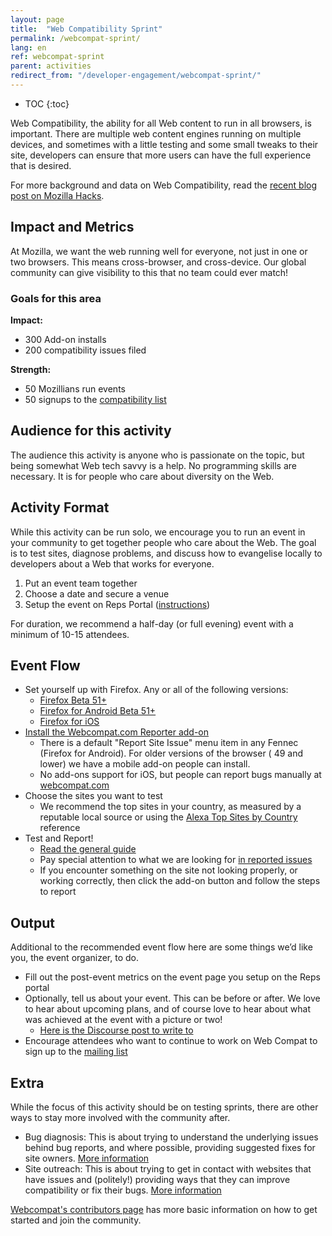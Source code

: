 ```yaml
---
layout: page
title:  "Web Compatibility Sprint"
permalink: /webcompat-sprint/
lang: en
ref: webcompat-sprint
parent: activities
redirect_from: "/developer-engagement/webcompat-sprint/"
---
```


* TOC
{:toc}

Web Compatibility, the ability for all Web content to run in all browsers, is important. There are multiple web content engines running on multiple devices, and sometimes with a little testing and some small tweaks to their site, developers can ensure that more users can have the full experience that is desired.

For more background and data on Web Compatibility, read the [recent blog post on Mozilla Hacks](https://hacks.mozilla.org/2016/07/make-the-web-work-for-everyone/).

## Impact and Metrics

At Mozilla, we want the web running well for everyone, not just in one or two browsers. This means cross-browser, and cross-device. Our global community can give visibility to this that no team could ever match!

### Goals for this area

__Impact:__

* 300 Add-on installs
* 200 compatibility issues filed

__Strength:__

* 50 Mozillians run events
* 50 signups to the [compatibility list](https://www.mozilla.org/en-US/about/forums/#compatibility)

## Audience for this activity

The audience this activity is anyone who is passionate on the topic, but being somewhat Web tech savvy is a help. No programming skills are necessary. It is for people who care about diversity on the Web.

## Activity Format

While this activity can be run solo, we encourage you to run an event in your community to get together people who care about the Web. The goal is to test sites, diagnose problems, and discuss how to evangelise locally to developers about a Web that works for everyone.

1. Put an event team together
2. Choose a date and secure a venue
3. Setup the event on Reps Portal ([instructions](https://wiki.mozilla.org/ReMo/SOPs/Event_hosting))

For duration, we recommend a half-day (or full evening) event with a minimum of 10-15 attendees.

## Event Flow

* Set yourself up with Firefox. Any or all of the following versions:
    * [Firefox Beta 51+](https://www.mozilla.org//firefox/channel/desktop/) 
    * [Firefox for Android Beta 51+](https://www.mozilla.org//firefox/channel/android/)
    * [Firefox for iOS](https://www.mozilla.org/firefox/ios/)
* [Install the Webcompat.com Reporter add-on](https://addons.mozilla.org/addon/webcompatcom-reporter?src=external-activatewebcompat1)
    * There is a default "Report Site Issue" menu item in any Fennec (Firefox for Android). For older versions of the browser ( 49 and lower) we have a mobile add-on people can install.
    * No add-ons support for iOS, but people can report bugs manually at [webcompat.com](https://webcompat.com)
* Choose the sites you want to test
    * We recommend the top sites in your country, as measured by a reputable local source or using the [Alexa Top Sites by Country](http://www.alexa.com/topsites/countries) reference
* Test and Report!
    * [Read the general guide](https://wiki.mozilla.org/Compatibility/Guide)
    * Pay special attention to what we are looking for [in reported issues](https://wiki.mozilla.org/Compatibility/Guide#Reporting_a_Web_compatibility_issue)
    * If you encounter something on the site not looking properly, or working correctly, then click the add-on button and follow the steps to report

## Output
Additional to the recommended event flow here are some things we’d like you, the event organizer, to do.

* Fill out the post-event metrics on the event page you setup on the Reps portal
* Optionally, tell us about your event. This can be before or after. We love to hear about upcoming plans, and of course love to hear about what was achieved at the event with a picture or two!
    * [Here is the Discourse post to write to](https://discourse.mozilla-community.org/t/activate-mozilla-web-compatibility-sprint/10074/1)
* Encourage attendees who want to continue to work on Web Compat to sign up to the [mailing list](https://www.mozilla.org/en-US/about/forums/#compatibility)

## Extra
While the focus of this activity should be on testing sprints, there are other ways to stay more involved with the community after.

* Bug diagnosis: This is about trying to understand the underlying issues behind bug reports, and where possible, providing suggested fixes for site owners. [More information](https://github.com/mozilla/participation-org/issues/237#issuecomment-163632354)
* Site outreach: This is about trying to get in contact with websites that have issues and (politely!) providing ways that they can improve compatibility or fix their bugs. [More information](https://github.com/mozilla/participation-org/issues/237#issuecomment-163632626)

[Webcompat's contributors page](https://webcompat.com/contributors) has more basic information on how to get started and join the community.
